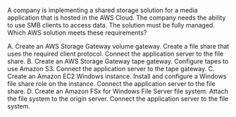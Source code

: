 A company is implementing a shared storage solution for a media application that is hosted in the AWS Cloud. The company needs the ability to use SMB clients to access data. The solution must be fully managed. Which AWS solution meets these requirements? 

A. Create an AWS Storage Gateway volume gateway. Create a file share that uses the required client protocol. Connect the application server to the file share. 
B. Create an AWS Storage Gateway tape gateway. Configure tapes to use Amazon S3. Connect the application server to the tape gateway. 
C. Create an Amazon EC2 Windows instance. Install and configure a Windows file share role on the instance. Connect the application server to the file share. 
D. Create an Amazon FSx for Windows File Server file system. Attach the file system to the origin server. Connect the application server to the file system.